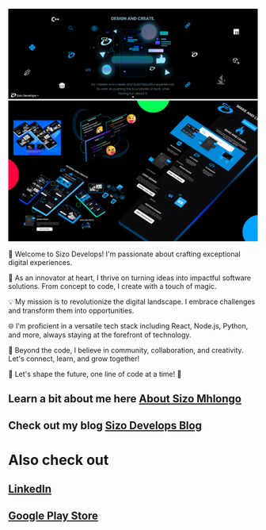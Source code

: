 [![HeaderImage](./images/GitHub.png)](https://github.com/SizoDevelops)
[![HeaderImage](./images/Cover.png)](https://github.com/SizoDevelops)

🚀 Welcome to Sizo Develops! I'm passionate about crafting exceptional digital experiences.

🌟 As an innovator at heart, I thrive on turning ideas into impactful software solutions. From concept to code, I create with a touch of magic.

💡 My mission is to revolutionize the digital landscape. I embrace challenges and transform them into opportunities.

🌐 I'm proficient in a versatile tech stack including React, Node.js, Python, and more, always staying at the forefront of technology.

🌈 Beyond the code, I believe in community, collaboration, and creativity. Let's connect, learn, and grow together!

🌟 Let's shape the future, one line of code at a time! 🚀


## Learn a bit about me here [About Sizo Mhlongo](https://www.sizodevelops.com/about)

## Check out my blog [Sizo Develops Blog](https://www.sizodevelops.com/blog)

# Also check out

## <a href="https://www.linkedin.com/in/sizo-dev/" target="_blank">LinkedIn</a>

## <a href="https://play.google.com/store/apps/dev?id=6161771705630251284" target="_blank">Google Play Store</a>

